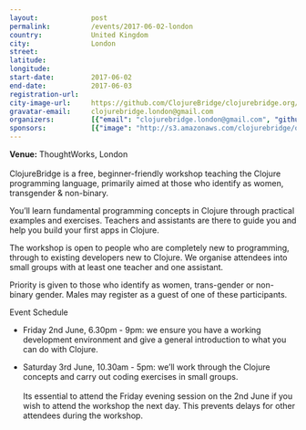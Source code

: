 ```yaml
---
layout:             post
permalink:          /events/2017-06-02-london
country:            United Kingdom
city:               London
street:
latitude:
longitude:
start-date:         2017-06-02
end-date:           2017-06-03
registration-url:
city-image-url:     https://github.com/ClojureBridge/clojurebridge.org/raw/master/app/assets/images/events/london.jpg
gravatar-email:     clojurebridge.london@gmail.com
organizers:         [{"email": "clojurebridge.london@gmail.com", "github": "sassela", "name": "Abby Sassel", "twitter": "sassela"}, {"email": null, "github": "yolinas", "name": "Yolina Sotirova", "twitter": "yolinasotirova"}, {"email": null, "github": "jr0cket", "name": "John Stevenson", "twitter": "jr0cket"}]
sponsors:           [{"image": "http://s3.amazonaws.com/clojurebridge/original/212/thoughtworks-logo.png?1494052946", "name": "ThoughtWorks", "url": "https://www.thoughtworks.com/"}]
---
```


**Venue:** ThoughtWorks, London<br/>
<br/>
ClojureBridge is a free, beginner-friendly workshop teaching the Clojure programming language, primarily aimed at those who identify as women, transgender & non-binary.

You’ll learn fundamental programming concepts in Clojure through practical examples and exercises. Teachers and assistants are there to guide you and help you build your first apps in Clojure.

The workshop is open to people who are completely new to programming, through to existing developers new to Clojure. We organise attendees into small groups with at least one teacher and one assistant.

Priority is given to those who identify as women, trans-gender or non-binary gender. Males may register as a guest of one of these participants.

Event Schedule<br/>

- Friday 2nd June, 6.30pm - 9pm: we ensure you have a working development environment and give a general introduction to what you can do with Clojure.

- Saturday 3rd June, 10.30am - 5pm: we’ll work through the Clojure concepts and carry out coding exercises in small groups.
<br/><br/>
Its essential to attend the Friday evening session on the 2nd June if you wish to attend the workshop the next day.  This prevents delays for other attendees during the workshop.
